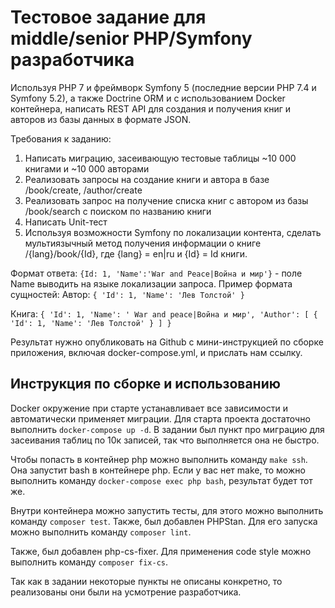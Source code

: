 #  Тестовое задание для middle/senior PHP/Symfony разработчика

Используя PHP 7 и фреймворк Symfony 5 (последние версии PHP 7.4 и Symfony 5.2), а также Doctrine ORM и с использованием Docker контейнера, написать REST API для создания и получения книг и авторов из базы данных в формате JSON.

Требования к заданию:
1. Написать миграцию, засеивающую тестовые таблицы ~10 000 книгами и ~10 000 авторами
1. Реализовать запросы на создание книги и автора в базе /book/create, /author/create
1. Реализовать запрос на получение списка книг с автором из базы /book/search c поиском по названию книги
1. Написать Unit-тест
1. Используя возможности Symfony по локализации контента, сделать мультиязычный метод получения информации о книге /{lang}/book/{Id}, где {lang} = en|ru и {Id} = Id книги.

Формат ответа: `{Id: 1, 'Name':'War and Peace|Война и мир'}` - поле Name выводить на языке локализации запроса.
Пример формата сущностей:
Автор: `{
'Id': 1,
'Name': 'Лев Толстой'
}`

Книга: `{
'Id': 1,
'Name': ' War and peace|Война и мир',
'Author': [ {
'Id': 1,
'Name': 'Лев Толстой'
} ]
}`

Результат нужно опубликовать на Github с мини-инструкцией по сборке приложения, включая docker-compose.yml, и прислать нам ссылку.

## Инструкция по сборке и использованию

Docker окружение при старте устанавливает все зависимости и автоматически применяет миграции.
Для старта проекта достаточно выполнить `docker-compose up -d`. В задании был пункт про миграцию для засеивания таблиц по 10к записей, так что выполняется она не быстро.

Чтобы попасть в контейнер php можно выполнить команду `make ssh`. Она запустит bash в контейнере php.
Если у вас нет make, то можно выполнить команду `docker-compose exec php bash`, результат будет тот же.

Внутри контейнера можно запустить тесты, для этого можно выполнить команду `composer test`. Также, был добавлен PHPStan. Для его запуска можно выполнить команду `composer lint`.

Также, был добавлен php-cs-fixer. Для применения code style можно выполнить команду `composer fix-cs`.

Так как в задании некоторые пункты не описаны конкретно, то реализованы они были на усмотрение разработчика.
